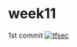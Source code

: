 # week11
1st commit
[![tfsec](https://github.com/cirileldho/week11/actions/workflows/tfsec.yml/badge.svg)](https://github.com/cirileldho/week11/actions/workflows/tfsec.yml)

